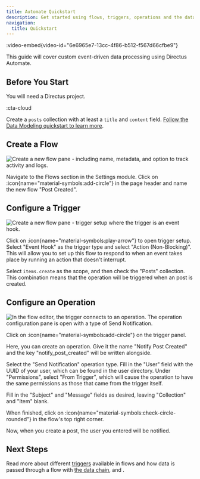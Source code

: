 ```yaml
---
title: Automate Quickstart
description: Get started using flows, triggers, operations and the data chain in Directus Automate.
navigation:
  title: Quickstart
---
```


:video-embed{video-id="6e6965e7-13cc-4f86-b512-f567d66cfbe9"}

This guide will cover custom event-driven data processing using Directus Automate.

## Before You Start

You will need a Directus project.

:cta-cloud

Create a `posts` collection with at least a `title` and `content` field. [Follow the Data Modeling quickstart to learn more](/data-modeling/quickstart).

## Create a Flow

![Create a new flow pane - including name, metadata, and option to track activity and logs.](https://product-team.directus.app/assets/3c337848-a40f-4e62-9370-c943e8d5e761.png)

Navigate to the Flows section in the Settings module. Click on :icon{name="material-symbols:add-circle"} in the page header and name the new flow "Post Created".

## Configure a Trigger

![Create a new flow pane - trigger setup where the trigger is an event hook.](https://product-team.directus.app/assets/)

Click on :icon{name="material-symbols:play-arrow"} to open trigger setup. Select "Event Hook" as the trigger type and select "Action (Non-Blocking)". This will allow you to set up this flow to respond to when an event takes place by running an action that doesn't interrupt.

Select `items.create` as the scope, and then check the "Posts" collection. This combination means that the operation will be triggered when an post is created. 

## Configure an Operation

![In the flow editor, the trigger connects to an operation. The operation configuration pane is open with a type of Send Notification.](https://product-team.directus.app/assets/4c072da6-b396-47ad-85ff-f300e3eb9661.png)

Click on :icon{name="material-symbols:add-circle"} on the trigger panel.

Here, you can create an operation. Give it the name "Notify Post Created" and the key "notify_post_created" will be written alongside.

Select the "Send Notification" operation type. Fill in the "User" field with the UUID of your user, which can be found in the user directory. Under "Permissions", select "From Trigger", which will cause the operation to have the same permissions as those that came from the trigger itself.

Fill in the "Subject" and "Message" fields as desired, leaving "Collection" and "Item" blank.

When finished, click on :icon{name="material-symbols:check-circle-rounded"} in the flow's top right corner.

Now, when you create a post, the user you entered will be notified.

## Next Steps

Read more about different [triggers](/automate/triggers) available in flows and how data is passed through a flow with [the data chain](/automate/data-chain), and .
